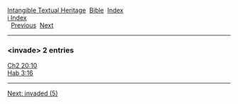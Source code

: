 [Intangible Textual Heritage](../../index)  [Bible](../index) 
[Index](index)   
[i Index](_i_)  
  [Previous](c05905)  [Next](c05907) 

------------------------------------------------------------------------

### &lt;invade&gt; 2 entries

[Ch2 20:10](../kjv/ch2020.htm#010)  
[Hab 3:16](../kjv/hab003.htm#016)  

------------------------------------------------------------------------

[Next: invaded (5)](c05907)
